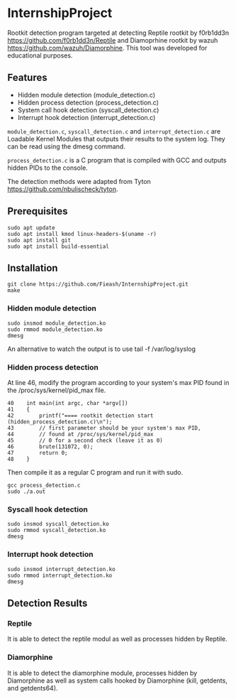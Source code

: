 # InternshipProject

Rootkit detection program targeted at detecting Reptile rootkit by f0rb1dd3n
https://github.com/f0rb1dd3n/Reptile and Diamoprhine rootkit by wazuh https://github.com/wazuh/Diamorphine.
This tool was developed for educational purposes.

## Features
- Hidden module detection (module_detection.c)
- Hidden process detection (process_detection.c)
- System call hook detection (syscall_detection.c)
- Interrupt hook detection (interrupt_detection.c)

```module_detection.c```, ```syscall_detection.c``` and ```interrupt_detection.c``` are Loadable Kernel Modules 
that outputs their results to the system log. They can be read using the dmesg command.

```process_detection.c``` is a C program that is compiled with GCC and outputs hidden PIDs to the console.

The detection methods were adapted from Tyton https://github.com/nbulischeck/tyton.


## Prerequisites
```
sudo apt update
sudo apt install kmod linux-headers-$(uname -r)
sudo apt install git
sudo apt install build-essential
```

## Installation
```
git clone https://github.com/Fieash/InternshipProject.git
make
```

### Hidden module detection
```
sudo insmod module_detection.ko
sudo rmmod module_detection.ko
dmesg 
```
An alternative to watch the output is to use tail -f /var/log/syslog

### Hidden process detection
At line 46, modify the program according to your system's max PID found in 
the /proc/sys/kernel/pid_max file.
```
40    int main(int argc, char *argv[])
41    {
42        printf("==== rootkit detection start (hidden_process_detection.c)\n");
43        // first parameter should be your system's max PID, 
44        // found at /proc/sys/kernel/pid_max
45        // 0 for a second check (leave it as 0)
46        brute(131072, 0);
47        return 0;
48    }
```
Then compile it as a regular C program and run it with sudo.
```
gcc process_detection.c
sudo ./a.out
```

### Syscall hook detection
```
sudo insmod syscall_detection.ko
sudo rmmod syscall_detection.ko
dmesg
```

### Interrupt hook detection
```
sudo insmod interrupt_detection.ko
sudo rmmod interrupt_detection.ko
dmesg
```

## Detection Results

### Reptile
It is able to detect the reptile modul as well as processes hidden by Reptile.

### Diamorphine
It is able to detect the diamorphine module, processes hidden by Diamorphine as 
well as system calls hooked by Diamorphine (kill, getdents, and getdents64). 
